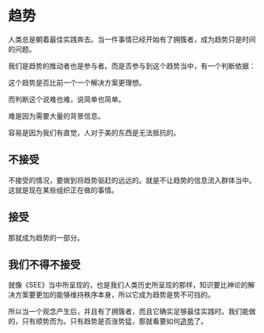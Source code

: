 # 趋势

人类总是朝着最佳实践奔去。当一件事情已经开始有了拥簇者，成为趋势只是时间的问题。

我们是趋势的推动者也是参与者。而是否参与到这个趋势当中，有一个判断依据：

这个趋势是否比前一个一个解决方案更理想。

而判断这个说难也难，说简单也简单。



难是因为需要大量的背景信息。

容易是因为我们有直觉，人对于美的东西是无法抵抗的。

## 不接受

不接受的情况，要做到将趋势驱赶的远远的。就是不让趋势的信息流入群体当中。这就是现在某些组织正在做的事情。

## 接受

那就成为趋势的一部分。

## 我们不得不接受

就像《SEE》当中所呈现的，也是我们人类历史所呈现的那样，知识要比神论的解决方案要更加的能够维持秩序本身，所以它成为趋势是势不可挡的。

所以当一个观念产生后，并且有了拥簇者，而且它确实足够最佳实践时。我们能做的，只有顺势而为。只有趋势是否涨势猛，那就看要如何[造势](./build_up)了。

